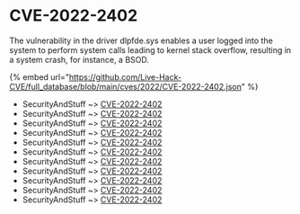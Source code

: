 # CVE-2022-2402

The vulnerability in the driver dlpfde.sys enables a user logged into the system to perform system calls leading to kernel stack overflow, resulting in a system crash, for instance, a BSOD.

{% embed url="https://github.com/Live-Hack-CVE/full_database/blob/main/cves/2022/CVE-2022-2402.json" %}


* SecurityAndStuff ~> [CVE-2022-2402](https://www.alice-snow.ru/2022/database/cve-2022-2402/cve-2022-2402-securityandstuff)
* SecurityAndStuff ~> [CVE-2022-2402](https://www.alice-snow.ru/2022/database/cve-2022-2402/cve-2022-2402-securityandstuff)
* SecurityAndStuff ~> [CVE-2022-2402](https://www.alice-snow.ru/2022/database/cve-2022-2402/cve-2022-2402-securityandstuff)
* SecurityAndStuff ~> [CVE-2022-2402](https://www.alice-snow.ru/2022/database/cve-2022-2402/cve-2022-2402-securityandstuff)
* SecurityAndStuff ~> [CVE-2022-2402](https://www.alice-snow.ru/2022/database/cve-2022-2402/cve-2022-2402-securityandstuff)
* SecurityAndStuff ~> [CVE-2022-2402](https://www.alice-snow.ru/2022/database/cve-2022-2402/cve-2022-2402-securityandstuff)
* SecurityAndStuff ~> [CVE-2022-2402](https://www.alice-snow.ru/2022/database/cve-2022-2402/cve-2022-2402-securityandstuff)
* SecurityAndStuff ~> [CVE-2022-2402](https://www.alice-snow.ru/2022/database/cve-2022-2402/cve-2022-2402-securityandstuff)
* SecurityAndStuff ~> [CVE-2022-2402](https://www.alice-snow.ru/2022/database/cve-2022-2402/cve-2022-2402-securityandstuff)
* SecurityAndStuff ~> [CVE-2022-2402](https://www.alice-snow.ru/2022/database/cve-2022-2402/cve-2022-2402-securityandstuff)
* SecurityAndStuff ~> [CVE-2022-2402](https://www.alice-snow.ru/2022/database/cve-2022-2402/cve-2022-2402-securityandstuff)